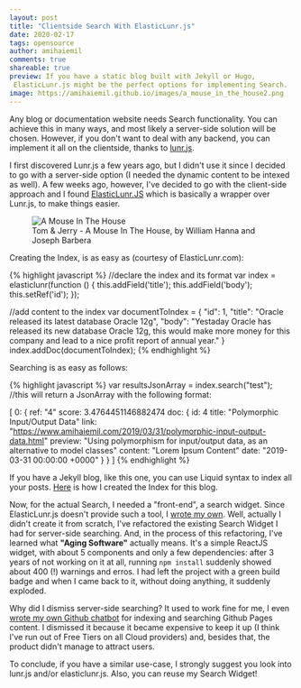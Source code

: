 ```yaml
---
layout: post
title: "Clientside Search With ElasticLunr.js"
date: 2020-02-17
tags: opensource
author: amihaiemil
comments: true
shareable: true
preview: If you have a static blog built with Jekyll or Hugo,
 ElasticLunr.js might be the perfect options for implementing Search.
image: https://amihaiemil.github.io/images/a_mouse_in_the_house2.png
---
```


Any blog or documentation website needs Search functionality. You can achieve this in many ways, and most likely a server-side solution will be chosen. However, if you don't want to deal with any backend, you can implement it all on the clientside, thanks to [lunr.js](https://github.com/olivernn/lunr.js). 

I first discovered Lunr.js a few years ago, but I didn't use it since I decided to go with a server-side option (I needed the dynamic content to be intexed as well). A few weeks ago, however, I've decided to go with the client-side approach and I found [ElasticLunr.JS](http://elasticlunr.com/) which is basically a wrapper over Lunr.js, to make things easier.

<figure class="articleimg">
 <img src="{{page.image}}" alt="A Mouse In The House">
 <figcaption>
 Tom & Jerry - A Mouse In The House, by  William Hanna and Joseph Barbera
 </figcaption>
</figure>

Creating the Index, is as easy as (courtesy of ElasticLunr.com):

{% highlight javascript %}
//declare the index and its format
var index = elasticlunr(function () {
    this.addField('title');
    this.addField('body');
    this.setRef('id');
});

//add content to the index
var documentToIndex = {
    "id": 1,
    "title": "Oracle released its latest database Oracle 12g",
    "body": "Yestaday Oracle has released its new database Oracle 12g, this would make more money for this company and lead to a nice profit report of annual year."
}
index.addDoc(documentToIndex);
{% endhighlight %}

Searching is as easy as follows:

{% highlight javascript %}
var resultsJsonArray = index.search("test");
//this will return a JsonArray with the following format:

[
  0: {
      ref: "4"
      score: 3.4764451146882474
      doc: {
          id: 4
          title: "Polymorphic Input/Output Data"
          link: "https://www.amihaiemil.com/2019/03/31/polymorphic-input-output-data.html"
          preview: "Using polymorphism for input/output data, as an alternative to model classes"
          content: "Lorem Ipsum Content"
          date: "2019-03-31 00:00:00 +0000"
          }
     }
]
{% endhighlight %}

If you have a Jekyll blog, like this one, you can use Liquid syntax to index all your posts. [Here](https://github.com/amihaiemil/amihaiemil.github.io/blob/master/js/indexPosts.js) is how I created the Index for this blog.

Now, for the actual Search, I needed a "front-end", a search widget. Since ElasticLunr.js doesn't provide such a tool, I [wrote my own](https://github.com/amihaiemil/elasticlunr-search-widget). Well, actually I didn't create it from scratch, I've refactored the existing Search Widget I had for server-side searching. And, in the process of this refactoring, I've learned what **"Aging Software"** actually means. It's a simple ReactJS widget, with about 5 components and only a few dependencies: after 3 years of not working on it at all, running ``npm install`` suddenly showed about 400 (!) warnings and erros. I had left the project with a green build badge and when I came back to it, without doing anything, it suddenly exploded.

Why did I dismiss server-side searching? It used to work fine for me, I even [wrote my own Github chatbot](https://amihaiemil.com/2017/05/23/meet-charles-michael.html) for indexing and searching Github Pages content. I dismissed it because it became expensive to keep it up (I think I've run out of Free Tiers on all Cloud providers) and, besides that, the product didn't manage to attract users.

To conclude, if you have a similar use-case, I strongly suggest you look into lunr.js and/or elasticlunr.js. Also, you can reuse my Search Widget!
